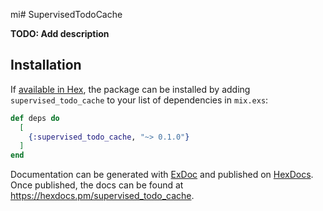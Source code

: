 mi# SupervisedTodoCache

**TODO: Add description**

## Installation

If [available in Hex](https://hex.pm/docs/publish), the package can be installed
by adding `supervised_todo_cache` to your list of dependencies in `mix.exs`:

```elixir
def deps do
  [
    {:supervised_todo_cache, "~> 0.1.0"}
  ]
end
```

Documentation can be generated with [ExDoc](https://github.com/elixir-lang/ex_doc)
and published on [HexDocs](https://hexdocs.pm). Once published, the docs can
be found at <https://hexdocs.pm/supervised_todo_cache>.

